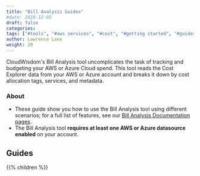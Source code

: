```yaml
---
title: "Bill Analysis Guides"
#date: 2018-12-03
draft: false
categories:
tags: ["#tools", "#aws services", "#cost", "#getting started", "#guides", "#azure"]
author: Lawrence Lane
weight: 20
---
```


CloudWisdom's Bill Analysis tool uncomplicates the task of tracking and budgeting your AWS or Azure Cloud spend. This tool reads the Cost Explorer data from your AWS or Azure account and breaks it down by cost allocation tags, services, and metadata.

### About

- These guide show you how to use the Bill Analysis tool using different scenarios; for a full list of features, see our [Bill Analysis Documentation pages](/billing-analysis).
- The Bill Analysis tool **requires at least one AWS or Azure datasource enabled** on your account.

## Guides  

{{% children %}}
